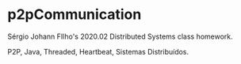 # p2pCommunication
Sérgio Johann FIlho's 2020.02 Distributed Systems class homework.

P2P, Java, Threaded, Heartbeat, Sistemas Distribuídos.
